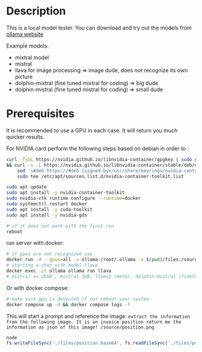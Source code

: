 # Description
This is a local model tester. You can download and try out the models from [ollama website](https://ollama.com/library)

Example models:
- mixtral model
- mistral 
- llava for image processing => image dude, does not recognize its own picture
- dolphin-mixtral (fine tuned mixtral for coding) => big dude
- dolphin-mistral (fine tuned mistral for coding) => small dude

# Prerequisites
It is recommended to use a GPU in each case. It will return you much quicker results.

For NVIDIA card perform the following steps based on debian in order to :

```bash
curl -fsSL https://nvidia.github.io/libnvidia-container/gpgkey | sudo gpg --dearmor -o /usr/share/keyrings/nvidia-container-toolkit-keyring.gpg \
&& curl -s -L https://nvidia.github.io/libnvidia-container/stable/deb/nvidia-container-toolkit.list | \
    sed 's#deb https://#deb [signed-by=/usr/share/keyrings/nvidia-container-toolkit-keyring.gpg] https://#g' | \
    sudo tee /etc/apt/sources.list.d/nvidia-container-toolkit.list

sudo apt update
sudo apt install -y nvidia-container-toolkit
sudo nvidia-ctk runtime configure --runtime=docker
sudo systemctrl restart docker
sudo apt install -y cuda-toolkit
sudo apt install -y nvidia-gds

# if it does not work with the first run
reboot

```


run server with docker:
```bash
# if gpus are not recognized use
docker run -d --gpus=all -v ollama:/root/.ollama -v $(pwd)/files:/source --name=ollama  -p 11434:11434 ollama/ollama
# starting a chat with model llava
docker exec -it ollama ollama run llava
# mixtral => 26GB , mistral 3GB, llama2 (meta), dolphin-mixtral (finetuning mixtral for coding)
```

Or with docker compose:
```bash
# make sure gpu is detected if not reboot your system
docker compose up -d && docker compose logs -f
```



This will start a prompt and reference the image:
`extract the information from the following image. It is an invoice position return me the information as json of this image! /source/position.png`


```javascript
node
fs.writeFileSync('./files/position.base64', fs.readFileSync('./files/position.png', {encoding: 'base64'}));
```